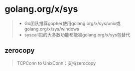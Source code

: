 # golang.org/x/sys
> * Go团队推荐gopher使用golang.org/x/sys/unix或golang.org/x/sys/windows
> * syscall包的大多数功能都能被golang.org/x/sys包替代


##  zerocopy
> TCPConn to UnixConn：支持zerocopy